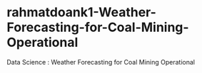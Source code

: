 # rahmatdoank1-Weather-Forecasting-for-Coal-Mining-Operational
Data Science : Weather Forecasting for Coal Mining Operational
